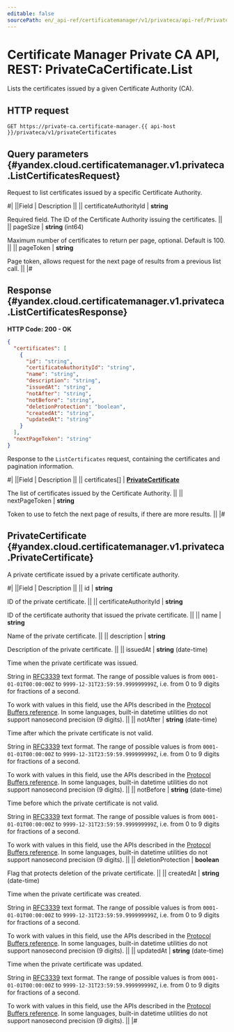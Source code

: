 ```yaml
---
editable: false
sourcePath: en/_api-ref/certificatemanager/v1/privateca/api-ref/PrivateCaCertificate/list.md
---
```


# Certificate Manager Private CA API, REST: PrivateCaCertificate.List

Lists the certificates issued by a given Certificate Authority (CA).

## HTTP request

```
GET https://private-ca.certificate-manager.{{ api-host }}/privateca/v1/privateCertificates
```

## Query parameters {#yandex.cloud.certificatemanager.v1.privateca.ListCertificatesRequest}

Request to list certificates issued by a specific Certificate Authority.

#|
||Field | Description ||
|| certificateAuthorityId | **string**

Required field. The ID of the Certificate Authority issuing the certificates. ||
|| pageSize | **string** (int64)

Maximum number of certificates to return per page, optional. Default is 100. ||
|| pageToken | **string**

Page token, allows request for the next page of results from a previous list call. ||
|#

## Response {#yandex.cloud.certificatemanager.v1.privateca.ListCertificatesResponse}

**HTTP Code: 200 - OK**

```json
{
  "certificates": [
    {
      "id": "string",
      "certificateAuthorityId": "string",
      "name": "string",
      "description": "string",
      "issuedAt": "string",
      "notAfter": "string",
      "notBefore": "string",
      "deletionProtection": "boolean",
      "createdAt": "string",
      "updatedAt": "string"
    }
  ],
  "nextPageToken": "string"
}
```

Response to the `ListCertificates` request, containing the certificates and pagination information.

#|
||Field | Description ||
|| certificates[] | **[PrivateCertificate](#yandex.cloud.certificatemanager.v1.privateca.PrivateCertificate)**

The list of certificates issued by the Certificate Authority. ||
|| nextPageToken | **string**

Token to use to fetch the next page of results, if there are more results. ||
|#

## PrivateCertificate {#yandex.cloud.certificatemanager.v1.privateca.PrivateCertificate}

A private certificate issued by a private certificate authority.

#|
||Field | Description ||
|| id | **string**

ID of the private certificate. ||
|| certificateAuthorityId | **string**

ID of the certificate authority that issued the private certificate. ||
|| name | **string**

Name of the private certificate. ||
|| description | **string**

Description of the private certificate. ||
|| issuedAt | **string** (date-time)

Time when the private certificate was issued.

String in [RFC3339](https://www.ietf.org/rfc/rfc3339.txt) text format. The range of possible values is from
`0001-01-01T00:00:00Z` to `9999-12-31T23:59:59.999999999Z`, i.e. from 0 to 9 digits for fractions of a second.

To work with values in this field, use the APIs described in the
[Protocol Buffers reference](https://developers.google.com/protocol-buffers/docs/reference/overview).
In some languages, built-in datetime utilities do not support nanosecond precision (9 digits). ||
|| notAfter | **string** (date-time)

Time after which the private certificate is not valid.

String in [RFC3339](https://www.ietf.org/rfc/rfc3339.txt) text format. The range of possible values is from
`0001-01-01T00:00:00Z` to `9999-12-31T23:59:59.999999999Z`, i.e. from 0 to 9 digits for fractions of a second.

To work with values in this field, use the APIs described in the
[Protocol Buffers reference](https://developers.google.com/protocol-buffers/docs/reference/overview).
In some languages, built-in datetime utilities do not support nanosecond precision (9 digits). ||
|| notBefore | **string** (date-time)

Time before which the private certificate is not valid.

String in [RFC3339](https://www.ietf.org/rfc/rfc3339.txt) text format. The range of possible values is from
`0001-01-01T00:00:00Z` to `9999-12-31T23:59:59.999999999Z`, i.e. from 0 to 9 digits for fractions of a second.

To work with values in this field, use the APIs described in the
[Protocol Buffers reference](https://developers.google.com/protocol-buffers/docs/reference/overview).
In some languages, built-in datetime utilities do not support nanosecond precision (9 digits). ||
|| deletionProtection | **boolean**

Flag that protects deletion of the private certificate. ||
|| createdAt | **string** (date-time)

Time when the private certificate was created.

String in [RFC3339](https://www.ietf.org/rfc/rfc3339.txt) text format. The range of possible values is from
`0001-01-01T00:00:00Z` to `9999-12-31T23:59:59.999999999Z`, i.e. from 0 to 9 digits for fractions of a second.

To work with values in this field, use the APIs described in the
[Protocol Buffers reference](https://developers.google.com/protocol-buffers/docs/reference/overview).
In some languages, built-in datetime utilities do not support nanosecond precision (9 digits). ||
|| updatedAt | **string** (date-time)

Time when the private certificate was updated.

String in [RFC3339](https://www.ietf.org/rfc/rfc3339.txt) text format. The range of possible values is from
`0001-01-01T00:00:00Z` to `9999-12-31T23:59:59.999999999Z`, i.e. from 0 to 9 digits for fractions of a second.

To work with values in this field, use the APIs described in the
[Protocol Buffers reference](https://developers.google.com/protocol-buffers/docs/reference/overview).
In some languages, built-in datetime utilities do not support nanosecond precision (9 digits). ||
|#